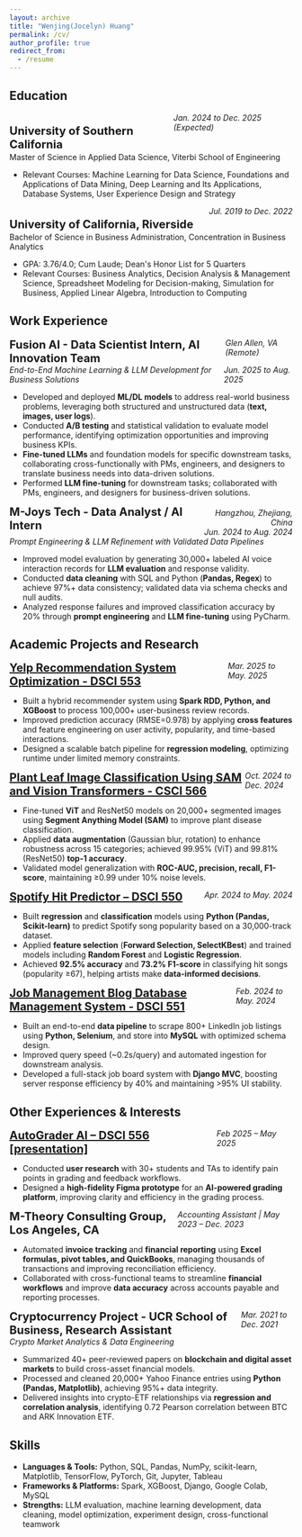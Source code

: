 ```yaml
---
layout: archive
title: "Wenjing(Jocelyn) Huang"
permalink: /cv/
author_profile: true
redirect_from:
  - /resume
---
```



## Education
<div style='display: flex; justify-content: space-between;'>
	<p style='font-size:20px; margin-bottom:2px'><b>University of Southern California</b></p>
	<i>Jan. 2024 to Dec. 2025 (Expected)</i>
</div>
Master of Science in Applied Data Science, Viterbi School of Engineering
<ul>
  <li>Relevant Courses: Machine Learning for Data Science, Foundations and Applications of Data Mining, Deep Learning and Its Applications, Database Systems, User Experience Design and Strategy</li>
</ul>

<div style='display: flex; justify-content: space-between;'>
	<p style='font-size:20px; margin-bottom:2px'><b>University of California, Riverside</b></p>
	<i>Jul. 2019 to Dec. 2022</i>
</div>
Bachelor of Science in Business Administration, Concentration in Business Analytics
<ul>
  <li>GPA: 3.76/4.0; Cum Laude; Dean's Honor List for 5 Quarters</li>
  <li>Relevant Courses: Business Analytics, Decision Analysis & Management Science, Spreadsheet Modeling for Decision-making, Simulation for Business, Applied Linear Algebra, Introduction to Computing</li>
</ul>

## Work Experience

<div style='display: flex; justify-content: space-between;'>
  <p style='font-size:20px; margin:0px'><b>Fusion AI - Data Scientist Intern, AI Innovation Team</b></p>
  <span><i>Glen Allen, VA (Remote)</i></span>
</div>

<div style="display: flex; justify-content: space-between;">
  <em>End-to-End Machine Learning & LLM Development for Business Solutions</em>
  <span><i>Jun. 2025 to Aug. 2025</i></span>
</div>

<ul>
  <li>Developed and deployed <b>ML/DL models</b> to address real-world business problems, leveraging both structured and unstructured data (<b>text, images, user logs</b>).</li>
  <li>Conducted <b>A/B testing</b> and statistical validation to evaluate model performance, identifying optimization opportunities and improving business KPIs.</li>
  <li><b>Fine-tuned LLMs</b> and foundation models for specific downstream tasks, collaborating cross-functionally with PMs, engineers, and designers to translate business needs into data-driven solutions.</li>
  <li>Performed <b>LLM fine-tuning</b> for downstream tasks; collaborated with PMs, engineers, and designers for business-driven solutions.</li>
</ul>

<!-- Title + Location + Date in one line -->
<div style='display: flex; justify-content: space-between; align-items: baseline;'>
  <p style='font-size:20px; margin:0px'><b>M-Joys Tech - Data Analyst / AI Intern</b></p>
  <span style='text-align: right;'>
    <i>Hangzhou, Zhejiang, China</i><br>
    <i>Jun. 2024 to Aug. 2024</i>
  </span>
</div>
<!-- Subtitle and bullet points -->
<em>Prompt Engineering & LLM Refinement with Validated Data Pipelines</em>
<ul>
  <li>Improved model evaluation by generating 30,000+ labeled AI voice interaction records for <b>LLM evaluation</b> and response validity.</li>
  <li>Conducted <b>data cleaning</b> with SQL and Python (<b>Pandas, Regex</b>) to achieve 97%+ data consistency; validated data via schema checks and null audits.</li>
  <li>Analyzed response failures and improved classification accuracy by 20% through <b>prompt engineering</b> and <b>LLM fine-tuning</b> using PyCharm.</li>
</ul>

## Academic Projects and Research

<div style='display: flex; justify-content: space-between;'>
	<p style='font-size:20px; margin:0px'><b><a href="https://github.com/jocelynnnwj/yelp-recommendation-optimization" target="_blank" style="color:inherit;text-decoration:underline;">Yelp Recommendation System Optimization - DSCI 553</a></b></p>
	<i>Mar. 2025 to May. 2025</i>
</div>
<ul>
  <li>Built a hybrid recommender system using <b>Spark RDD, Python, and XGBoost</b> to process 100,000+ user-business review records.</li>
  <li>Improved prediction accuracy (RMSE=0.978) by applying <b>cross features</b> and feature engineering on user activity, popularity, and time-based interactions.</li>
  <li>Designed a scalable batch pipeline for <b>regression modeling</b>, optimizing runtime under limited memory constraints.</li>
</ul>

<div style='display: flex; justify-content: space-between;'>
	<p style='font-size:20px; margin:0px'><b><a href="https://github.com/jocelynnnwj/Plant-Leaf-Image-Classification" target="_blank" style="color:inherit;text-decoration:underline;">Plant Leaf Image Classification Using SAM and Vision Transformers - CSCI 566</a></b></p>
	<i>Oct. 2024 to Dec. 2024</i>
</div>
<ul>
  <li>Fine-tuned <b>ViT</b> and ResNet50 models on 20,000+ segmented images using <b>Segment Anything Model (SAM)</b> to improve plant disease classification.</li>
  <li>Applied <b>data augmentation</b> (Gaussian blur, rotation) to enhance robustness across 15 categories; achieved 99.95% (ViT) and 99.81% (ResNet50) <b>top-1 accuracy</b>.</li>
  <li>Validated model generalization with <b>ROC-AUC, precision, recall, F1-score</b>, maintaining ≥0.99 under 10% noise levels.</li>
</ul>

<div style='display: flex; justify-content: space-between;'>
	<p style='font-size:20px; margin:0px'><b><a href="https://github.com/jocelynnnwj/SpotifyHitPredictor" target="_blank" style="color:inherit;text-decoration:underline;">Spotify Hit Predictor – DSCI 550</a></b></p>
	<i>Apr. 2024 to May. 2024</i>
</div>
<ul>
  <li>Built <b>regression</b> and <b>classification</b> models using <b>Python (Pandas, Scikit-learn)</b> to predict Spotify song popularity based on a 30,000-track dataset.</li>
  <li>Applied <b>feature selection</b> (<b>Forward Selection, SelectKBest</b>) and trained models including <b>Random Forest</b> and <b>Logistic Regression</b>.</li>
  <li>Achieved <b>92.5% accuracy</b> and <b>73.2% F1-score</b> in classifying hit songs (popularity ≥67), helping artists make <b>data-informed decisions</b>.</li>
</ul>

<div style='display: flex; justify-content: space-between;'>
	<p style='font-size:20px; margin:0px'><b><a href="https://github.com/jocelynnnwj/job-database-system" target="_blank" style="color:inherit;text-decoration:underline;">Job Management Blog Database Management System - DSCI 551</a></b></p>
	<i>Feb. 2024 to May. 2024</i>
</div>
<ul>
  <li>Built an end-to-end <b>data pipeline</b> to scrape 800+ LinkedIn job listings using <b>Python, Selenium</b>, and store into <b>MySQL</b> with optimized schema design.</li>
  <li>Improved query speed (~0.2s/query) and automated ingestion for downstream analysis.</li>
  <li>Developed a full-stack job board system with <b>Django MVC</b>, boosting server response efficiency by 40% and maintaining >95% UI stability.</li>
</ul>

## Other Experiences & Interests

<div style='display: flex; justify-content: space-between;'>
    <p style='font-size:20px; margin:0px'><b><a href="https://www.figma.com/design/G5bQCJsnY5YlL0GuIPmWkF/AutoGrader-AI?node-id=4100-150&p=f&t=FFrzXQmYhR98RUVj-0" target="_blank" style="color:inherit;text-decoration:underline;">AutoGrader AI – DSCI 556</a> <a href="https://drive.google.com/file/d/1s2CP5ljvnaBvx60C4rUk6N3-CDv6OKXW/view" target="_blank"><b>[presentation]</b></a></b></p>
    <i>Feb 2025 – May 2025</i>
</div>
<ul>
  <li>Conducted <b>user research</b> with 30+ students and TAs to identify pain points in grading and feedback workflows.</li>
  <li>Designed a <b>high-fidelity Figma prototype</b> for an <b>AI-powered grading platform</b>, improving clarity and efficiency in the grading process.</li>
</ul>

<div style='display: flex; justify-content: space-between;'>
    <p style='font-size:20px; margin:0px'><b>M-Theory Consulting Group, Los Angeles, CA</b></p>
    <span><i>Accounting Assistant | May 2023 – Dec. 2023</i></span>
</div>
<ul>
  <li>Automated <b>invoice tracking</b> and <b>financial reporting</b> using <b>Excel formulas, pivot tables, and QuickBooks</b>, managing thousands of transactions and improving reconciliation efficiency.</li>
  <li>Collaborated with cross-functional teams to streamline <b>financial workflows</b> and improve <b>data accuracy</b> across accounts payable and reporting processes.</li>
</ul>

<div style='display: flex; justify-content: space-between;'>
    <p style='font-size:20px; margin:0px'><b>Cryptocurrency Project - UCR School of Business, Research Assistant</b></p>
    <i>Mar. 2021 to Dec. 2021</i>
</div>
<em>Crypto Market Analytics & Data Engineering</em>
<ul>
  <li>Summarized 40+ peer-reviewed papers on <b>blockchain and digital asset markets</b> to build cross-asset financial models.</li>
  <li>Processed and cleaned 20,000+ Yahoo Finance entries using <b>Python (Pandas, Matplotlib)</b>, achieving 95%+ data integrity.</li>
  <li>Delivered insights into crypto-ETF relationships via <b>regression and correlation analysis</b>, identifying 0.72 Pearson correlation between BTC and ARK Innovation ETF.</li>
</ul>

## Skills
- **Languages & Tools:** Python, SQL, Pandas, NumPy, scikit-learn, Matplotlib, TensorFlow, PyTorch, Git, Jupyter, Tableau
- **Frameworks & Platforms:** Spark, XGBoost, Django, Google Colab, MySQL
- **Strengths:** LLM evaluation, machine learning development, data cleaning, model optimization, experiment design, cross-functional teamwork
